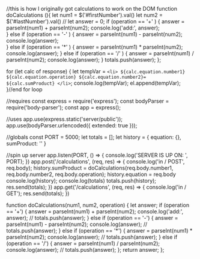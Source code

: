 //this is how I originally got calculations to work on the DOM
function doCalculations (){
    let num1 = $('#firstNumber').val()
    let num2 = $('#lastNumber').val()
    // let answer = 0;
    if (operation == '+' ) {
        answer = parseInt(num1) + parseInt(num2);
        console.log('add:', answer);          
    } else if (operation == '-' ) {
        answer = parseInt(num1) - parseInt(num2);
        console.log(answer);          
    } else if (operation == '*' ) {
        answer = parseInt(num1) * parseInt(num2);
        console.log(answer);
    } else if (operation == '/' ) {
        answer = parseInt(num1) / parseInt(num2);
        console.log(answer);
} totals.push(answer);
};

for (let calc of response) {
            let tempVar = `<li> ${calc.equation.number1} ${calc.equation.operation} ${calc.equation.number2}= ${calc.sumProduct} </li>`;
            console.log(tempVar);
            el.append(tempVar);
        }//end for loop

 //requires
const express = require('express');
const bodyParser = require('body-parser');
const app = express();

//uses
app.use(express.static('server/public'));
app.use(bodyParser.urlencoded({ extended: true }));

//globals
const PORT = 5000;
let totals = [];
let history = {
    equation: {},
    sumProduct: ''
}

//spin up server
app.listen(PORT, () => {
    console.log('SERVER IS UP ON: ', PORT);
})
app.post('/calculations', (req, res) => {
    console.log('in / POST', req.body);
    history.sumProduct = doCalculations(req.body.number1, req.body.number2, req.body.operation);
    history.equation = req.body
    console.log(history);
    console.log(totals)
    totals.push(history);
    res.send(totals);
})
app.get('/calculations', (req, res) => {
    console.log('in / GET');
    res.send(totals);
})

function doCalculations(num1, num2, operation) {
    let answer;
    if (operation == '+') {
        answer = parseInt(num1) + parseInt(num2);
        console.log('add:', answer);
        // totals.push(answer);
    } else if (operation == '-') {
        answer = parseInt(num1) - parseInt(num2);
        console.log(answer);
        // totals.push(answer);
    } else if (operation == '*') {
        answer = parseInt(num1) * parseInt(num2);
        console.log(answer);
        // totals.push(answer);
    } else if (operation == '/') {
        answer = parseInt(num1) / parseInt(num2);
        console.log(answer);
        // totals.push(answer);
    };
    return answer;
}; 



        